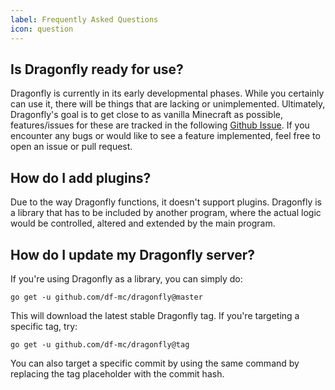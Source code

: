 ```yaml
---
label: Frequently Asked Questions
icon: question
---
```

## Is Dragonfly ready for use?
Dragonfly is currently in its early developmental phases. While you certainly can use it, there will be things that are lacking or unimplemented. Ultimately, Dragonfly's goal is to get close to as vanilla Minecraft as possible, features/issues for these are tracked in the following [Github Issue](https://github.com/df-mc/dragonfly/issues/566). If you encounter any bugs or would like to see a feature implemented, feel free to open an issue or pull request.

## How do I add plugins?
Due to the way Dragonfly functions, it doesn't support plugins. Dragonfly is a library that has to be included by another program, where the actual logic would be controlled, altered and extended by the main program.

## How do I update my Dragonfly server?

If you're using Dragonfly as a library, you can simply do:
```
go get -u github.com/df-mc/dragonfly@master
```

This will download the latest stable Dragonfly tag. If you're targeting a specific tag, try:
```
go get -u github.com/df-mc/dragonfly@tag
```

You can also target a specific commit by using the same command by replacing the tag placeholder with the commit hash.